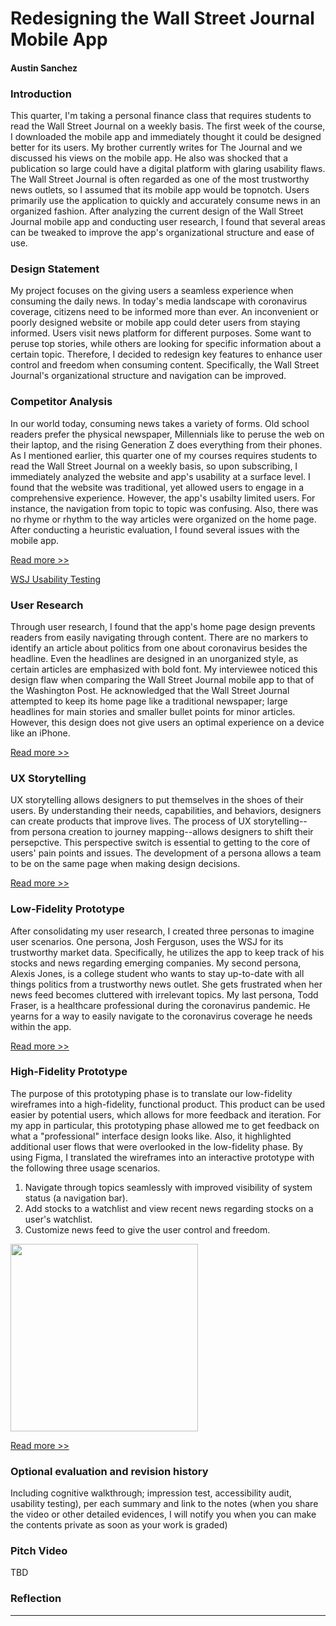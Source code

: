 
# Redesigning the Wall Street Journal Mobile App
#### Austin Sanchez


### Introduction 
This quarter, I'm taking a personal finance class that requires students to read the Wall Street Journal on a weekly basis. The first week of the course, I downloaded the mobile app and immediately thought it could be designed better for its users. My brother currently writes for The Journal and we discussed his views on the mobile app. He also was shocked that a publication so large could have a digital platform with glaring usability flaws. The Wall Street Journal is often regarded as one of the most trustworthy news outlets, so I assumed that its mobile app would be topnotch. Users primarily use the application to quickly and accurately consume news in an organized fashion. After analyzing the current design of the Wall Street Journal mobile app and conducting user research, I found that several areas can be tweaked to improve the app's organizational structure and ease of use.


### Design Statement 
My project focuses on the giving users a seamless experience when consuming the daily news. In today's media landscape with coronavirus coverage, citizens need to be informed more than ever. An inconvenient or poorly designed website or mobile app could deter users from staying informed. Users visit news platform for different purposes. Some want to peruse top stories, while others are looking for specific information about a certain topic. Therefore, I decided to redesign key features to enhance user control and freedom when consuming content. Specifically, the Wall Street Journal's organizational structure and navigation can be improved.


### Competitor Analysis
In our world today, consuming news takes a variety of forms. Old school readers prefer the physical newspaper, Millennials like to peruse the web on their laptop, and the rising Generation Z does everything from their phones. As I mentioned earlier, this quarter one of my courses requires students to read the Wall Street Journal on a weekly basis, so upon subscribing, I immediately analyzed the website and app's usability at a surface level. I found that the website was traditional, yet allowed users to engage in a comprehensive experience. However, the app's usabilty limited users. For instance, the navigation from topic to topic was confusing. Also, there was no rhyme or rhythm to the way articles were organized on the home page. After conducting a heuristic evaluation, I found several issues with the mobile app.

[Read more >>](https://github.com/austinmatthewsanchez/DH150-AUSTINSANCHEZ)


[WSJ Usability Testing](https://github.com/austinmatthewsanchez/DH150-AUSTINSANCHEZ/tree/master/assignment02)

### User Research
Through user research, I found that the app's home page design prevents readers from easily navigating through content. There are no markers to identify an article about politics from one about coronavirus besides the headline. Even the headlines are designed in an unorganized style, as certain articles are emphasized with bold font. My interviewee noticed this design flaw when comparing the Wall Street Journal mobile app to that of the Washington Post. He acknowledged that the Wall Street Journal attempted to keep its home page like a traditional newspaper; large headlines for main stories and smaller bullet points for minor articles. However, this design does not give users an optimal experience on a device like an iPhone.

[Read more >>](https://github.com/austinmatthewsanchez/DH150-AUSTINSANCHEZ/tree/master/assignment04)

### UX Storytelling
UX storytelling allows designers to put themselves in the shoes of their users. By understanding their needs, capabilities, and behaviors, designers can create products that improve lives. The process of UX storytelling--from persona creation to journey mapping--allows designers to shift their persepctive. This perspective switch is essential to getting to the core of users' pain points and issues. The development of a persona allows a team to be on the same page when making design decisions.

[Read more >>](https://github.com/austinmatthewsanchez/DH150-AUSTINSANCHEZ/tree/master/assignment05)




### Low-Fidelity Prototype
After consolidating my user research, I created three personas to imagine user scenarios. One persona, Josh Ferguson, uses the WSJ for its trustworthy market data. Specifically, he utilizes the app to keep track of his stocks and news regarding emerging companies. My second persona, Alexis Jones, is a college student who wants to stay up-to-date with all things politics from a trustworthy news outlet. She gets frustrated when her news feed becomes cluttered with irrelevant topics. My last persona, Todd Fraser, is a healthcare professional during the coronavirus pandemic. He yearns for a way to easily navigate to the coronavirus coverage he needs within the app.

[Read more >>](https://github.com/austinmatthewsanchez/DH150-AUSTINSANCHEZ/tree/master/assignment06)

### High-Fidelity Prototype 
The purpose of this prototyping phase is to translate our low-fidelity wireframes into a high-fidelity, functional product. This product can be used easier by potential users, which allows for more feedback and iteration. For my app in particular, this prototyping phase allowed me to get feedback on what a "professional" interface design looks like. Also, it highlighted additional user flows that were overlooked in the low-fidelity phase. By using Figma, I translated the wireframes into an interactive prototype with the following three usage scenarios.

1. Navigate through topics seamlessly with improved visibility of system status (a navigation bar).
2. Add stocks to a watchlist and view recent news regarding stocks on a user's watchlist.
3. Customize news feed to give the user control and freedom.

<img src="https://austinmatthewsanchez.github.io/DH150-AUSTINSANCHEZ/assignment08/homepages.png" height="300px">  


[Read more >>](https://github.com/austinmatthewsanchez/DH150-AUSTINSANCHEZ/tree/master/assignment07)


### Optional evaluation and revision history 
Including cognitive walkthrough; impression test, accessibility audit, usability testing), per each summary and link to the notes (when you share the video or other detailed evidences, I will notify you when you can make the contents private as soon as your work is graded)

### Pitch Video 
TBD

### Reflection
---
